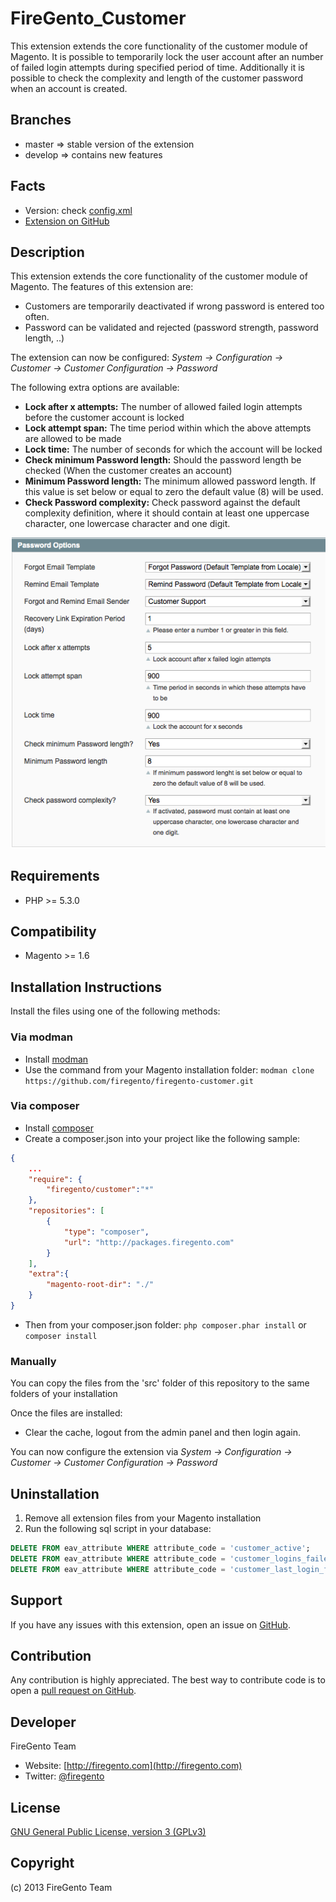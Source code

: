 FireGento_Customer
==================

This extension extends the core functionality of the customer module of Magento. It is possible to temporarily lock the user account after an number of failed login attempts during specified period of time. Additionally it is possible to check the complexity and length of the customer password when an account is created.


Branches
--------
* master => stable version of the extension
* develop => contains new features

Facts
-----
- Version: check [config.xml](https://github.com/firegento/firegento-customer/blob/master/src/app/code/community/FireGento/Customer/etc/config.xml)
- [Extension on GitHub](https://github.com/firegento/firegento-customer/)

Description
-----------
This extension extends the core functionality of the customer module of Magento. The features of this extension are:

* Customers are temporarily deactivated if wrong password is entered too often.
* Password can be validated and rejected (password strength, password length, ..)

The extension can now be configured: *System -> Configuration -> Customer -> Customer Configuration -> Password*

The following extra options are available:

- **Lock after x attempts:** The number of allowed failed login attempts before the customer account is locked
- **Lock attempt span:** The time period within which the above attempts are allowed to be made
- **Lock time:** The number of seconds for which the account will be locked
- **Check minimum Password length:** Should the password length be checked (When the customer creates an account)
- **Minimum Password length:** The minimum allowed password length. If this value is set below or equal to zero the default value (8) will be used.
- **Check Password complexity:** Check password against the default complexity definition, where it should contain at least one uppercase character, one lowercase character and one digit.


![Customer Password Configuration](docs/img/customer_password_configuration.png "Customer Password Configuration")



Requirements
------------
- PHP >= 5.3.0

Compatibility
-------------
- Magento >= 1.6

Installation Instructions
-------------------------

Install the files using one of the following methods:
### Via modman
- Install [modman](https://github.com/colinmollenhour/modman)
- Use the command from your Magento installation folder: `modman clone https://github.com/firegento/firegento-customer.git`

### Via composer
- Install [composer](http://getcomposer.org/download/)
- Create a composer.json into your project like the following sample:

```json
{
    ...
    "require": {
        "firegento/customer":"*"
    },
    "repositories": [
	    {
            "type": "composer",
            "url": "http://packages.firegento.com"
        }
    ],
    "extra":{
        "magento-root-dir": "./"
    }
}

```

- Then from your composer.json folder: `php composer.phar install` or `composer install`

### Manually
You can copy the files from the 'src' folder of this repository to the same folders of your installation

Once the files are installed:

- Clear the cache, logout from the admin panel and then login again.

You can now configure the extension via *System -> Configuration -> Customer -> Customer Configuration -> Password*

Uninstallation
--------------
1. Remove all extension files from your Magento installation
2. Run the following sql script in your database:

```sql
DELETE FROM eav_attribute WHERE attribute_code = 'customer_active';
DELETE FROM eav_attribute WHERE attribute_code = 'customer_logins_failed';
DELETE FROM eav_attribute WHERE attribute_code = 'customer_last_login_failed';
```


Support
-------
If you have any issues with this extension, open an issue on [GitHub](https://github.com/firegento/firegento-customer/issues).

Contribution
------------
Any contribution is highly appreciated. The best way to contribute code is to open a [pull request on GitHub](https://help.github.com/articles/using-pull-requests).

Developer
---------
FireGento Team
* Website: [http://firegento.com](http://firegento.com)
* Twitter: [@firegento](https://twitter.com/firegento)

License
-------
[GNU General Public License, version 3 (GPLv3)](http://opensource.org/licenses/gpl-3.0)

Copyright
---------
(c) 2013 FireGento Team
